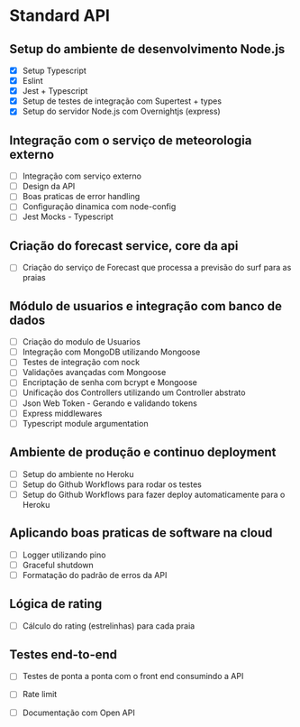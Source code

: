 # Standard API

## Setup do ambiente de desenvolvimento Node.js

- [x] Setup Typescript
- [x] Eslint
- [x] Jest + Typescript
- [x] Setup de testes de integração com Supertest + types
- [x] Setup do servidor Node.js com Overnightjs (express)

## Integração com o serviço de meteorologia externo

- [ ] Integração com serviço externo
- [ ] Design da API
- [ ] Boas praticas de error handling
- [ ] Configuração dinamica com node-config
- [ ] Jest Mocks - Typescript

## Criação do forecast service, core da api

- [ ] Criação do serviço de Forecast que processa a previsão do surf para as praias
  
## Módulo de usuarios e integração com banco de dados

- [ ] Criação do modulo de Usuarios
- [ ] Integração com MongoDB utilizando Mongoose
- [ ] Testes de integração com nock
- [ ] Validações avançadas com Mongoose
- [ ] Encriptação de senha com bcrypt e Mongoose
- [ ] Unificação dos Controllers utilizando um Controller abstrato
- [ ] Json Web Token - Gerando e validando tokens
- [ ] Express middlewares
- [ ] Typescript module argumentation

## Ambiente de produção e continuo deployment

- [ ] Setup do ambiente no Heroku
- [ ] Setup do Github Workflows para rodar os testes
- [ ] Setup do Github Workflows para fazer deploy automaticamente para o Heroku

## Aplicando boas praticas de software na cloud

- [ ] Logger utilizando pino
- [ ] Graceful shutdown
- [ ] Formatação do padrão de erros da API

## Lógica de rating

- [ ] Cálculo do rating (estrelinhas) para cada praia

## Testes end-to-end

- [ ] Testes de ponta a ponta com o front end consumindo a API
- [ ] Rate limit
- [ ] Documentação com Open API

